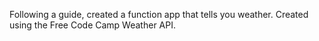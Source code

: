 Following a guide, created a function app that tells you weather. Created using the Free Code Camp Weather API.
